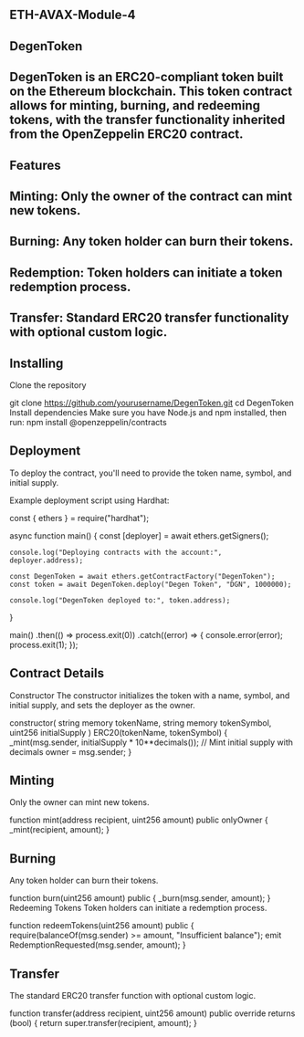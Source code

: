 ## ETH-AVAX-Module-4
## DegenToken
## DegenToken is an ERC20-compliant token built on the Ethereum blockchain. This token contract allows for minting, burning, and redeeming tokens, with the transfer functionality inherited from the OpenZeppelin ERC20 contract.

## Features

## Minting: Only the owner of the contract can mint new tokens.

## Burning: Any token holder can burn their tokens.

## Redemption: Token holders can initiate a token redemption process.

## Transfer: Standard ERC20 transfer functionality with optional custom logic.


## Installing

Clone the repository

git clone https://github.com/yourusername/DegenToken.git
cd DegenToken
Install dependencies
Make sure you have Node.js and npm installed, then run:
npm install @openzeppelin/contracts


## Deployment
To deploy the contract, you'll need to provide the token name, symbol, and initial supply.

Example deployment script using Hardhat:


const { ethers } = require("hardhat");

async function main() {
    const [deployer] = await ethers.getSigners();

    console.log("Deploying contracts with the account:", deployer.address);

    const DegenToken = await ethers.getContractFactory("DegenToken");
    const token = await DegenToken.deploy("Degen Token", "DGN", 1000000);

    console.log("DegenToken deployed to:", token.address);
}

main()
    .then(() => process.exit(0))
    .catch((error) => {
        console.error(error);
        process.exit(1);
    });

## Contract Details

Constructor
The constructor initializes the token with a name, symbol, and initial supply, and sets the deployer as the owner.

constructor(
    string memory tokenName,
    string memory tokenSymbol,
    uint256 initialSupply
) ERC20(tokenName, tokenSymbol) {
    _mint(msg.sender, initialSupply * 10**decimals()); // Mint initial supply with decimals
    owner = msg.sender;
}

## Minting

Only the owner can mint new tokens.

function mint(address recipient, uint256 amount) public onlyOwner {
    _mint(recipient, amount);
}


## Burning
Any token holder can burn their tokens.


function burn(uint256 amount) public {
    _burn(msg.sender, amount);
}
Redeeming Tokens
Token holders can initiate a redemption process.


function redeemTokens(uint256 amount) public {
    require(balanceOf(msg.sender) >= amount, "Insufficient balance");
    emit RedemptionRequested(msg.sender, amount);
}

## Transfer

The standard ERC20 transfer function with optional custom logic.



function transfer(address recipient, uint256 amount) public override returns (bool) {
    return super.transfer(recipient, amount);
}
